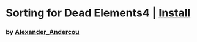 # Sorting for Dead Elements4 | [Install](https://raw.githubusercontent.com/InfiniteCraftCommunity/userscripts/master/userscripts/SortDeadAliveZombie/index.user.js)

### by [Alexander_Andercou](https://github.com/24sanduAlexandru)
